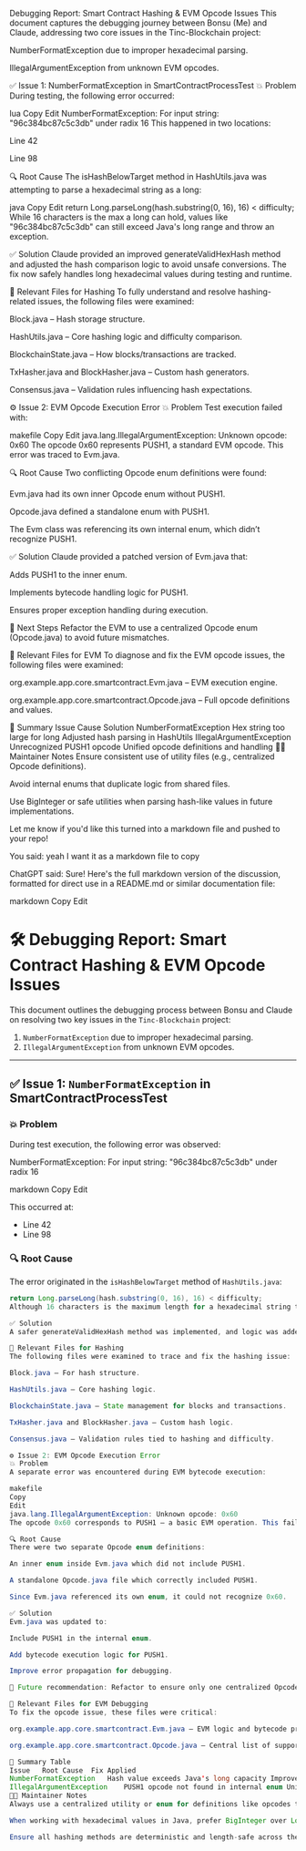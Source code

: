 Debugging Report: Smart Contract Hashing & EVM Opcode Issues
This document captures the debugging journey between Bonsu (Me) and Claude, addressing two core issues in the Tinc-Blockchain project:

NumberFormatException due to improper hexadecimal parsing.

IllegalArgumentException from unknown EVM opcodes.

✅ Issue 1: NumberFormatException in SmartContractProcessTest
💥 Problem
During testing, the following error occurred:

lua
Copy
Edit
NumberFormatException: For input string: "96c384bc87c5c3db" under radix 16
This happened in two locations:

Line 42

Line 98

🔍 Root Cause
The isHashBelowTarget method in HashUtils.java was attempting to parse a hexadecimal string as a long:

java
Copy
Edit
return Long.parseLong(hash.substring(0, 16), 16) < difficulty;
While 16 characters is the max a long can hold, values like "96c384bc87c5c3db" can still exceed Java's long range and throw an exception.

✅ Solution
Claude provided an improved generateValidHexHash method and adjusted the hash comparison logic to avoid unsafe conversions. The fix now safely handles long hexadecimal values during testing and runtime.

📂 Relevant Files for Hashing
To fully understand and resolve hashing-related issues, the following files were examined:

Block.java – Hash storage structure.

HashUtils.java – Core hashing logic and difficulty comparison.

BlockchainState.java – How blocks/transactions are tracked.

TxHasher.java and BlockHasher.java – Custom hash generators.

Consensus.java – Validation rules influencing hash expectations.

⚙️ Issue 2: EVM Opcode Execution Error
💥 Problem
Test execution failed with:

makefile
Copy
Edit
java.lang.IllegalArgumentException: Unknown opcode: 0x60
The opcode 0x60 represents PUSH1, a standard EVM opcode. This error was traced to Evm.java.

🔍 Root Cause
Two conflicting Opcode enum definitions were found:

Evm.java had its own inner Opcode enum without PUSH1.

Opcode.java defined a standalone enum with PUSH1.

The Evm class was referencing its own internal enum, which didn’t recognize PUSH1.

✅ Solution
Claude provided a patched version of Evm.java that:

Adds PUSH1 to the inner enum.

Implements bytecode handling logic for PUSH1.

Ensures proper exception handling during execution.

🔧 Next Steps
Refactor the EVM to use a centralized Opcode enum (Opcode.java) to avoid future mismatches.

📂 Relevant Files for EVM
To diagnose and fix the EVM opcode issues, the following files were examined:

org.example.app.core.smartcontract.Evm.java – EVM execution engine.

org.example.app.core.smartcontract.Opcode.java – Full opcode definitions and values.

🔁 Summary
Issue	Cause	Solution
NumberFormatException	Hex string too large for long	Adjusted hash parsing in HashUtils
IllegalArgumentException	Unrecognized PUSH1 opcode	Unified opcode definitions and handling
👨‍💻 Maintainer Notes
Ensure consistent use of utility files (e.g., centralized Opcode definitions).

Avoid internal enums that duplicate logic from shared files.

Use BigInteger or safe utilities when parsing hash-like values in future implementations.

Let me know if you'd like this turned into a markdown file and pushed to your repo!







You said:
yeah I want it as a markdown file to copy


ChatGPT said:
Sure! Here's the full markdown version of the discussion, formatted for direct use in a README.md or similar documentation file:

markdown
Copy
Edit
# 🛠️ Debugging Report: Smart Contract Hashing & EVM Opcode Issues

This document outlines the debugging process between Bonsu and Claude on resolving two key issues in the `Tinc-Blockchain` project:

1. `NumberFormatException` due to improper hexadecimal parsing.
2. `IllegalArgumentException` from unknown EVM opcodes.

---

## ✅ Issue 1: `NumberFormatException` in SmartContractProcessTest

### 💥 Problem

During test execution, the following error was observed:

NumberFormatException: For input string: "96c384bc87c5c3db" under radix 16

markdown
Copy
Edit

This occurred at:
- Line 42
- Line 98

### 🔍 Root Cause

The error originated in the `isHashBelowTarget` method of `HashUtils.java`:

```java
return Long.parseLong(hash.substring(0, 16), 16) < difficulty;
Although 16 characters is the maximum length for a hexadecimal string to be parsed as a long, certain values (like "96c384bc87c5c3db") can still exceed the safe range of a long, causing a NumberFormatException.

✅ Solution
A safer generateValidHexHash method was implemented, and logic was added to ensure any parsing uses BigInteger or avoids unsafe conversions entirely.

📂 Relevant Files for Hashing
The following files were examined to trace and fix the hashing issue:

Block.java – For hash structure.

HashUtils.java – Core hashing logic.

BlockchainState.java – State management for blocks and transactions.

TxHasher.java and BlockHasher.java – Custom hash logic.

Consensus.java – Validation rules tied to hashing and difficulty.

⚙️ Issue 2: EVM Opcode Execution Error
💥 Problem
A separate error was encountered during EVM bytecode execution:

makefile
Copy
Edit
java.lang.IllegalArgumentException: Unknown opcode: 0x60
The opcode 0x60 corresponds to PUSH1 — a basic EVM operation. This failure was triggered during smart contract tests.

🔍 Root Cause
There were two separate Opcode enum definitions:

An inner enum inside Evm.java which did not include PUSH1.

A standalone Opcode.java file which correctly included PUSH1.

Since Evm.java referenced its own enum, it could not recognize 0x60.

✅ Solution
Evm.java was updated to:

Include PUSH1 in the internal enum.

Add bytecode execution logic for PUSH1.

Improve error propagation for debugging.

🔧 Future recommendation: Refactor to ensure only one centralized Opcode enum is used across the entire project to prevent inconsistencies.

📂 Relevant Files for EVM Debugging
To fix the opcode issue, these files were critical:

org.example.app.core.smartcontract.Evm.java – EVM logic and bytecode processing.

org.example.app.core.smartcontract.Opcode.java – Central list of supported opcodes.

🔁 Summary Table
Issue	Root Cause	Fix Applied
NumberFormatException	Hash value exceeds Java's long capacity	Improved hash parsing with safe methods
IllegalArgumentException	PUSH1 opcode not found in internal enum	Unified opcode handling in Evm.java
👨‍💻 Maintainer Notes
Always use a centralized utility or enum for definitions like opcodes to prevent duplication.

When working with hexadecimal values in Java, prefer BigInteger over Long to avoid range errors.

Ensure all hashing methods are deterministic and length-safe across the system.
